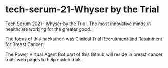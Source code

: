 # tech-serum-21-Whyser by the Trial

Tech Serum 2021- Whyser by the Trial. The most innovative minds in healthcare working for the greater good.

The focus of this hackathon was Clinical Trial Recruitment and Retainment for Breast Cancer.

The Power Virtual Agent Bot part of this Github will reside in breast cancer trials web pages to help match trials.
